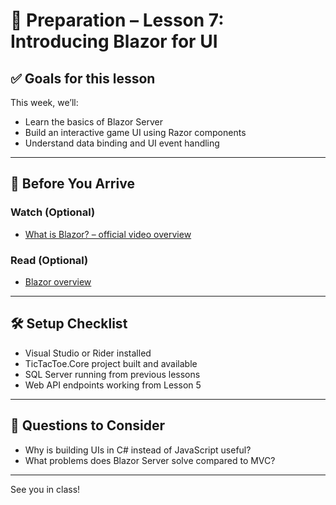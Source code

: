 # 🧰 Preparation – Lesson 7: Introducing Blazor for UI

## ✅ Goals for this lesson

This week, we’ll:
- Learn the basics of Blazor Server
- Build an interactive game UI using Razor components
- Understand data binding and UI event handling

---

## 🧠 Before You Arrive

### Watch (Optional)
- [What is Blazor? – official video overview](https://www.youtube.com/watch?v=2ohFCfxUQpQ)

### Read (Optional)
- [Blazor overview](https://learn.microsoft.com/en-us/aspnet/core/blazor/)

---

## 🛠 Setup Checklist

- Visual Studio or Rider installed
- TicTacToe.Core project built and available
- SQL Server running from previous lessons
- Web API endpoints working from Lesson 5

---

## 💬 Questions to Consider

- Why is building UIs in C# instead of JavaScript useful?
- What problems does Blazor Server solve compared to MVC?

---

See you in class!
